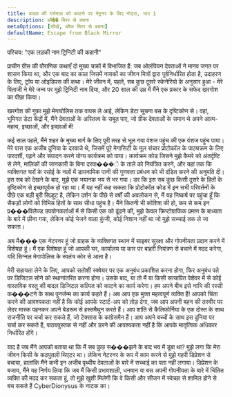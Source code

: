 ```yaml
---
title: बादल की गर्भनाल को काटने पर नेट्रनर के लिए नोट्स, भाग 1
description: ब्लै�� मिरर से बचना
metaOptions: [सीखें, ब्लैक मिरर से बचना]
defaultName: Escape from Black Mirror
---
```


<RoboAcademyText fWeight="500">
  परिचय: "एक लड़की नाम ट्रिनिटी की कहानी"
</RoboAcademyText>

प्राचीन ग्रीस की पौराणिक कथाएँ दो मुख्य चक्रों में विभाजित हैं: जब ओलंपियन देवताओं ने मानव जगत पर शासन किया था, और एक बाद का काल जिसमें नायकों का जीवन मित्रों द्वारा पूर्वनिर्धारित होता है, उदाहरण के लिए, ट्रॉय या ओइडिपस की कथा। मेरे जीवन में, पहले, सब कुछ दूसरे स्केनेरियो के अनुसार हुआ - मेरे पिताजी ने मेरे जन्म पर मुझे ट्रिनिटी नाम दिया, और 20 साल की उम्र में मैंने एक प्रकार के सफेद खरगोश का पीछा किया।

<LessonImages imageClasses="mb"  src='escape-from-black-mirror/Olympus_Troy_The_Tales_of_Oedipus.png' alt="Olympus Troy The Tales of Oedipus" />

खरगोश की गुफा मुझे मेगापोलिस तक वापस ले आई, लेकिन डेटा सूचना बस के दृष्टिकोण से। वहां, भूमिगत डेटा केंद्रों में, मैंने देवताओं के अस्तित्व के सबूत पाए, जो ग्रीक देवताओं के समान थे अपने आत्म-महत्व, इच्छाओं, और इच्छाओं में!

<LessonImages imageClasses="mb"  src='escape-from-black-mirror/Gods-datacenter.png' alt="Gods datacenter" />

कई साल पहले, मैंने शहर के मुख्य मार्ग के लिए पूरी तरह से भूल गया वंशज पहुंच की एक वंशज पहुंच पाया। मेरे पास एक अजीब दुनिया के दरवाजे थे, जिसमें पूरे मेगासिटी के मूल संचार प्रोटोकॉल के पाठ्यक्रम के लिए पारदर्शी, पढ़ने और संपादन करने योग्य कार्यक्रम को पाया। कार्यक्रम कोड जिसने मुझे कैमरे को अंतर्दृष्टि से लेने, मालिकों की जानकारी के बिना दरवा���े के ताले को नियंत्रित करने, और यहां तक कि व्यक्तिगत घरों के रसोई के नलों में डायनामिक पानी की गुणवत्ता प्रबंधन को भी दंडित करने की अनुमति दी। इस सब को देखने के बाद, मुझे एक भयानक भय से भर गया। डर कि इस सब कुछ किसी दूसरे के हितों के दृष्टिकोण से इच्छापूर्वक हो रहा था। मैं यह नहीं कह सकता कि प्रोटोकॉल कोड में इन सभी परिवर्तनों के पीछे एक बड़ी बुरी सिल्हूट है, लेकिन दर्शन के पीछे से वर्षों की अवलोकन से, मैं यह निष्कर्ष पर पहुंचा हूँ कि सैकड़ों लोगों को विभिन्न हितों के साथ सीधा पहुंच है। मैंने कितनी भी कोशिश की हो, कम से कम इन प्र���विलेज्ड उपयोगकर्ताओं में से किसी एक को ढूंढने की, मुझे केवल क्रिप्टोग्राफिक प्रमाण के बाध्यता के बारे में छीना गया, लेकिन कोई भेजने वाला कुंजी, कोई निशान नहीं था जो मुझे सच्चाई तक ले जा सकता।

<LessonImages imageClasses="mb"  src='escape-from-black-mirror/hacking.png' alt="Gods hackers stayed in circle" />


अब मै��� एक नेटरनर हूं जो ग्राहक के व्यक्तिगत स्थान में साइबर सुरक्षा और गोपनीयता प्रदान करने में विशेषज्ञ हूं। मैं एक विशेषज्ञ हूं जो आपकी घर, कार्यालय या कार पर बाहरी नियंत्रण से बचाने में मदद करेगा, यदि सिग्नल मेगापोलिस के स्वतंत्र कोर से आता है।


<LessonImages imageClasses="mb"  src='escape-from-black-mirror/Trinnity.png' alt="Trinity in underground datacenter" />

मेरी सहायता लेने के लिए, आपको सतोशी स्क्वेयर पर एक अनुबंध प्रकाशित करना होगा, फिर अनुबंध पते पर डिजिटल सोने को स्थानांतरित करना होगा। उसके बाद, या तो मैं या किसी सत्यापित पेशेवर में से कोई वास्तविक वस्तु की बादल डिजिटल कल्पित को काटने का कार्य करेगा। हम अपने बीच इसे नाभि की रस्सी क���टने के साथ पुनर्जन्म का कार्य कहते हैं। अब आप एक मुक्त महत्वपूर्ण व्यक्ति हैं! आपको चिंता करने की आवश्यकता नहीं है कि कोई आपके स्टार्ट-अप को तोड़ देगा, जब आप अपनी बहन की तस्वीर पर लेदर मास्क पहनकर अपने बेडरूम से हस्तमैथुन करते हैं। आप शांति से कैलिफोर्निया के एक दोस्त के साथ राजनीति पर चर्चा कर सकते हैं, जो टेक्सास के कांग्रेसमैन हैं। आप अपने बच्चों के साथ इस दुनिया पर चर्चा कर सकते हैं, पाठ्यपुस्तक से नहीं और डरने की आवश्यकता नहीं है कि आपके मातृत्विक अधिकार निर्धारित होंगे।

याद है जब मैंने आपको बताया था कि मैं सब कुछ स���झने के बाद भय में डूबा था? मुझे लगा कि मेरा जीवन किसी के कठपुतली थिएटर था। लेकिन नेटरनर के रूप में काम करने से मुझे गहरी डिप्रेशन से बचाया, हालांकि मैंने कभी इन अजीब पृथ्वीय देवताओं के बारे में सच्चाई का पता नहीं लगाया। डिप्रेशन के बजाय, मैंने यह निर्णय लिया कि जब मैं किसी प्रभावशाली, धनवान या बस अपनी गोपनीयता के बारे में चिंतित व्यक्ति की मदद कर सकता हूं, तो मुझे खुशी मिलेगी कि वे किसी और सीजन में स्वेच्छा से शामिल होने से बच सकते हैं CyberDionysus के नाटक का।